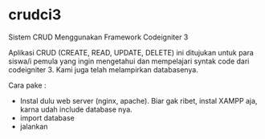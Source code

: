 # crudci3
Sistem CRUD Menggunakan Framework Codeigniter 3

Aplikasi CRUD (CREATE, READ, UPDATE, DELETE) ini ditujukan untuk para siswa/i pemula yang ingin mengetahui dan mempelajari syntak code dari codeigniter 3. Kami juga telah melampirkan databasenya.

Cara pake :
- Instal dulu web server (nginx, apache). Biar gak ribet, instal  XAMPP aja, karna udah include database nya.
- import database
- jalankan

